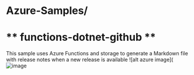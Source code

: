 # Azure-Samples/
# ** functions-dotnet-github **
This sample uses Azure Functions and storage to generate a Markdown file with release notes when a new release is available
![alt azure image](![image](https://github.com/EAZYLINK/ingryd-exercise/assets/83819099/0d1bf6fe-23a4-4c6f-829c-7ec9682e635a)
